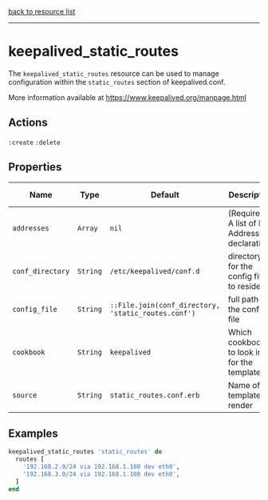 [back to resource list](https://github.com/sous-chefs/keepalived#resources)

---

# keepalived_static_routes

The `keepalived_static_routes` resource can be used to manage configuration within the `static_routes` section of keepalived.conf.

More information available at <https://www.keepalived.org/manpage.html>

## Actions

`:create`
`:delete`

## Properties

| Name        | Type        |  Default | Description | Allowed Values |
------------- | ----------- | -------- | ----------- | -------------- |
| `addresses` | `Array`       | `nil` | (Required) A list of IP Address declarations | |
| `conf_directory` | `String` | `/etc/keepalived/conf.d` | directory for the config file to reside in | |
| `config_file` | `String` | `::File.join(conf_directory, 'static_routes.conf')` | full path to the config file | |
| `cookbook` | `String` | `keepalived` | Which cookbook to look in for the template | |
| `source` | `String` | `static_routes.conf.erb` | Name of the template to render | |

## Examples

```ruby
keepalived_static_routes 'static_routes' do
  routes [
    '192.168.2.0/24 via 192.168.1.100 dev eth0',
    '192.168.3.0/24 via 192.168.1.100 dev eth0',
  ]
end
```
